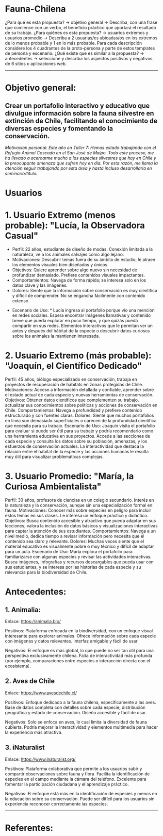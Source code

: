 # Fauna-Chilena
¿Para qué es esta propuesta? → objetivo general → Describa, con una frase que comience con un verbo, el beneficio práctico que aportará el resultado de su trabajo.
¿Para quiénes es esta propuesta? → usuarios extremos y usuarios promedio → Describa a 2 usuarias/os ubicadas/os en los extremos de lo menos probable y 1 en lo más probable. Para cada descripción considere los 4 cuadrantes de la proto-persona y parte de estos templates de persona y escenario.
¿Qué existe que es similar a la propuesta? → antecedentes → seleccione y describa los aspectos positivos y negativos de 6 sitios o aplicaciones web.

----

# Objetivo general: 
## Crear un portafolio interactivo y educativo que divulgue información sobre la fauna silvestre en extinción de Chile, facilitando el conocimiento de diversas especies y fomentando la conservación. 

*Motivación personal: Este año en Taller 7: Hemos estado trabajando con el Refugio Animal Cascada en el San José de Maipo. Todo este proceso, me ha llevado a acercarme mucho a las especies silvestres que hay en Chile y la preocupante amenaza que sufren hoy en día. Por esta razón, me llama la atención seguir trabajando por esta área y hasta incluso desarrollarla en seminario/titulo.*

# Usuarios 
# 1. Usuario Extremo (menos probable): "Lucía, la Observadora Casual"
- Perfil: 22 años, estudiante de diseño de modas. Conexión limitada a la naturaleza, ve a los animales salvajes como algo lejano.
- Motivaciones: Descubrir temas fuera de su ámbito de estudio, le atraen los elementos visuales bien diseñados y únicos.
- Objetivos: Quiere aprender sobre algo nuevo sin necesidad de profundizar demasiado. Prefiere contenidos visuales impactantes.
- Comportamientos: Navega de forma rápida; se interesa solo en los datos clave y las imágenes.
- Dolores: Siente que la información sobre conservación es muy científica y difícil de comprender. No se engancha fácilmente con contenido extenso.
  
* Escenario de Uso: * 
Lucía ingresa al portafolio porque vio una mención en redes sociales. Espera encontrar imágenes llamativas y contenido breve que pueda explorar en poco tiempo, y que quizás pueda compartir en sus redes. Elementos interactivos que le permitan ver un antes y después del hábitat de la especie o descubrir datos curiosos sobre los animales la mantienen interesada.

# 2. Usuario Extremo (más probable): "Joaquín, el Científico Dedicado"
Perfil: 45 años, biólogo especializado en conservación, trabaja en proyectos de recuperación de hábitats en zonas protegidas de Chile.
Motivaciones: Acceso a información detallada y confiable, aprender sobre el estado actual de cada especie y nuevas herramientas de conservación.
Objetivos: Obtener datos científicos que complementen su trabajo, actualizar sus conocimientos sobre políticas y acciones de conservación en Chile.
Comportamientos: Navega a profundidad y prefiere contenido estructurado y con fuentes claras.
Dolores: Siente que muchos portafolios en línea son demasiado superficiales o carecen de la profundidad científica que necesita para su trabajo.
Escenario de Uso:
Joaquín visita el portafolio para evaluar si puede ser útil para su trabajo y podría recomendarlo como una herramienta educativa en sus proyectos. Accede a las secciones de cada especie y consulta los datos sobre su población, amenazas, y los esfuerzos de conservación actuales. La interactividad que destaca la relación entre el hábitat de la especie y las acciones humanas le resulta muy útil para visualizar problemáticas complejas.

# 3. Usuario Promedio: "María, la Curiosa Ambientalista"
Perfil: 30 años, profesora de ciencias en un colegio secundario. Interés en la naturaleza y la conservación, aunque sin una especialización formal en fauna.
Motivaciones: Conocer más sobre especies en peligro para incluir estos temas en sus clases. Le interesa un enfoque práctico y didáctico.
Objetivos: Busca contenido accesible y atractivo que pueda adaptar en sus lecciones; valora la inclusión de datos básicos y visualizaciones interactivas para captar la atención de sus estudiantes.
Comportamientos: Navega a un nivel medio, dedica tiempo a revisar información pero necesita que el contenido sea claro y relevante.
Dolores: Muchas veces siente que el material educativo es visualmente pobre o muy técnico y difícil de adaptar para un aula.
Escenario de Uso:
María explora el portafolio para familiarizarse con algunas especies y revisar las actividades interactivas. Busca imágenes, infografías y recursos descargables que pueda usar con sus estudiantes, y se interesa por las historias de cada especie y su relevancia para la biodiversidad de Chile.











# Antecedentes: 

## 1. Animalia:
Enlace: https://animalia.bio/

Positivos:
Plataforma enfocada en la biodiversidad, con un enfoque visual interesante para explorar animales.
Ofrece información sobre cada especie con imágenes y datos relevantes.
Interfaz amigable y fácil de usar

Negativos:
El enfoque es más global, lo que puede no ser tan útil para una perspectiva exclusivamente chilena.
Falta de interactividad más profunda (por ejemplo, comparaciones entre especies o interacción directa con el ecosistema).

## 2. Aves de Chile
Enlace: https://www.avesdechile.cl/

Positivos:
Enfoque dedicado a la fauna chilena, específicamente a las aves.
Base de datos completa con detalles sobre cada especie, distribución geográfica y estado de conservación.
Diseño accesible y fácil de usar.

Negativos:
Solo se enfoca en aves, lo cual limita la diversidad de fauna cubierta.
Podría mejorar la interactividad y elementos multimedia para hacer la experiencia más atractiva.

## 3. iNaturalist
Enlace: https://www.inaturalist.org/

Positivos:
Plataforma colaborativa que permite a los usuarios subir y compartir observaciones sobre fauna y flora.
Facilita la identificación de especies en el campo mediante la cámara del teléfono.
Excelente para fomentar la participación ciudadana y el aprendizaje práctico.

Negativos:
El enfoque está más en la identificación de especies y menos en la educación sobre su conservación.
Puede ser difícil para los usuarios sin experiencia reconocer correctamente las especies.

----
# Referentes:






